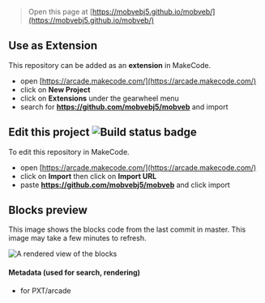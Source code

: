  


> Open this page at [https://mobvebj5.github.io/mobveb/](https://mobvebj5.github.io/mobveb/)

## Use as Extension

This repository can be added as an **extension** in MakeCode.

* open [https://arcade.makecode.com/](https://arcade.makecode.com/)
* click on **New Project**
* click on **Extensions** under the gearwheel menu
* search for **https://github.com/mobvebj5/mobveb** and import

## Edit this project ![Build status badge](https://github.com/mobvebj5/mobveb/workflows/MakeCode/badge.svg)

To edit this repository in MakeCode.

* open [https://arcade.makecode.com/](https://arcade.makecode.com/)
* click on **Import** then click on **Import URL**
* paste **https://github.com/mobvebj5/mobveb** and click import

## Blocks preview

This image shows the blocks code from the last commit in master.
This image may take a few minutes to refresh.

![A rendered view of the blocks](https://github.com/mobvebj5/mobveb/raw/master/.github/makecode/blocks.png)

#### Metadata (used for search, rendering)

* for PXT/arcade
<script src="https://makecode.com/gh-pages-embed.js"></script><script>makeCodeRender("{{ site.makecode.home_url }}", "{{ site.github.owner_name }}/{{ site.github.repository_name }}");</script>
